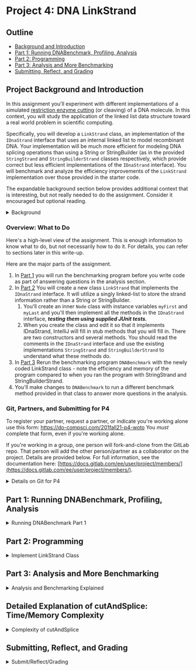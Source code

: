 # Project 4: DNA LinkStrand

## Outline
- [Background and Introduction](#project-background-and-introduction)
- [Part 1: Running DNABenchmark, Profiling, Analysis](#part-1-running-dnabenchmark-profiling-analysis)
- [Part 2: Programming](#part-2-programming)
- [Part 3: Analysis and More Benchmarking](#part-3-analysis-and-more-benchmarking)
- [Submitting, Reflect, and Grading](#submitting-reflect-and-grading)

## Project Background and Introduction

In this assignment you'll experiment with different implementations of a simulated [restriction enzyme cutting](https://en.wikipedia.org/wiki/Restriction_enzyme) (or cleaving) of a DNA molecule. In this context, you will study the application of the linked list data structure toward a real world problem in scientific computing.

Specifically, you will develop a `LinkStrand` class, an implementation of the `IDnaStrand` interface that uses an internal linked list to model recombinant DNA. Your implementation will be much more efficient for modeling DNA splicing operations than using a String or StringBuilder (as in the provided `StringStrand` and `StringBuilderStrand` classes respectively, which provide correct but less efficient implementations of the `IDnaStrand` interface). You will benchmark and analyze the efficiency improvements of the `LinkStrand` implementation over those provided in the starter code.

The expandable background section below provides additional context that is interesting, but not really needed to do the assignment. Consider it encouraged but optional reading.

<details>
<summary>Background</summary>

[Three scientists shared the Nobel Prize](http://nobelprize.org/nobel_prizes/medicine/laureates/1978/press.html) in 1978 for the discovery of restriction enzymes. They're also an essential part of the process called [PCR polymerase chain reaction](http://en.wikipedia.org/wiki/Polymerase_chain_reaction) which is one of the most significant discoveries/inventions in chemistry and for which Kary Mullis won the Nobel Prize in 1993.

Kary Mullis, the inventor of PCR, is an interesting character. To see more about him see this archived copy of a [1992 interview in Omni Magazine](http://web.archive.org/web/20010121194200/http://omnimag.com/archives/interviews/mullis.html) or his [personal website](http://karymullis.com/) which includes information about his autobiography Dancing Naked in the Mind Field, though you can read this free [Nobel autobiography](https://www.nobelprize.org/prizes/chemistry/1993/mullis/biographical/) as well.

The simulation coded here is a simplification of the chemical process, but provides an example of the utility of linked lists as a data structure for certain algorithmic processes. 
</details>

### Overview: What to Do

Here's a high-level view of the assignment. This is enough information to know what to do, but not necessarily how to do it. For details, you can refer to sections later in this write-up. 

Here are the major parts of the assignment.
1. In [Part 1](#part-1-running-dnabenchmark-profiling-analysis) you will run the benchmarking program before you write code as part of answering questions in the analysis section.
2. In [Part 2](#part-2-programming) You will create a new class `LinkStrand` that implements the `IDnaStrand` interface. It will utilize a singly linked-list to store the strand information rather than a String or StringBuilder.
	1. You'll create an inner `Node` class with instance variables `myFirst` and `myLast` and you'll then implement all the methods in the `IDnaStrand` interface, _**testing them using supplied JUnit tests.**_ 
	2. When you create the class and edit it so that it implements IDnaStrand, IntelliJ will fill in stub methods that you will fill in. There are two constructors and several methods. You should read the comments in the `IDnaStrand` interface and use the existing implementations `StringStrand` and `StringBuilderStrand` to understand what these methods do. 
3. In [Part 3](#part-3-analysis-and-more-benchmarking) Rerun the benchmarking program `DNABenchmark` with the newly coded LinkStrand class - note the efficiency and memory of the program compared to when you ran the program with StringStrand and StringBuilderStrand.
4. You'll make changes to `DNABenchmark` to run a different benchmark method provided in that class to answer more questions in the analysis.

### Git, Partners, and Submitting for P4

To register your partner, request a partner, or indicate you're working alone use this form: https://do-compsci.com/201fall21-p4-woto
You *must* complete that form, even if you're working alone.

If you're working in a group, one person will fork-and-clone from the GitLab repo. That person will add the other person/partner as a collaborator on the project. Details are provided below. For full information, see the documentation here: [https://docs.gitlab.com/ee/user/project/members/](https://docs.gitlab.com/ee/user/project/members/). 

<details>
<summary>Details on Git for P4</summary>
Git With Partners 
Choose Settings>Members>Invite Members. Then use the autocomplete feature to invite your partner to the project. Both of you can clone and push to this project. 

1. First, one person should create the GitLab repository then add the partner as a maintainer to the project.
2. Both students should clone the same repository and import it into IntelliJ.  
3. After both students have cloned and imported, one person should create the `LinkStrand.java` class and add a comment to it with their name in a comment at the start of the file. Commit and push this change. 
4. The other partner will then use the command line and issue a git pull request. Simply use the command-line (in the right folder/directory) and type:
```bash
git pull
```
5. Reload `LinkStrand` in your IntelliJ project. You should see the modified `LinkStrand.java` file with a new comment. Add your name in a comment, then commit and push. The other person will need to issue a git pull to get that file.

As long as partners are modifying different files, this process works seamlessly. Modifying the same file can lead to issues in resolving conflicts. Git will deal with this with your help, but it's better to take turns in working on the same file, or to work on different files within the project. 

Fork, clone, and import the cloned project from the file system. 

Use this URL from the course GitLab site: [https://coursework.cs.duke.edu/201fall21/p4-dnalink](https://coursework.cs.duke.edu/201fall21/p4-dnalink). Be sure to fork first (see screen shot). Then Clone using the SSH URL after using a terminal window to cd into your IntelliJ workspace. 

<div align="center">
  <img width="976" height="141" src="p4-figures/fork.png">
</div>

When you make a series of changes you want to 'save', you'll push those changes to your GitLab repository. You should do this after major changes, certainly every hour or so of coding. You'll need to use the standard Git sequence to commit and push to GitHub:

```bash 
git add .
git commit -m 'a short description of your commit here'
git push
```

Partners should get used to using git pull before programming!

**NOTE**: if you have any concerns about using Git with a partner, please consult the [Git troubleshooting guide](https://coursework.cs.duke.edu/cs201projects/resources-201/-/blob/main/gitTroubleshooting.md) or watch [this extended tutorial from spring 2021](https://duke.zoom.us/rec/play/SaYwuDmE_e1ktnTdXyZFlUB4Je0jAp90JJsYpv6nGO_6xgn2eTFqcR9poqNQpKOqlswpyR54w5lkpw.jhA1Dob-5DIFNjdB?continueMode=true&_x_zm_rtaid=WRHafTqZSU-Bw07DppwXJg.1614437909258.5f6f5e1afb9e427d7e1e52e2574318f9&_x_zm_rhtaid=958) on setting up Git with a partner.

</details>



## Part 1: Running DNABenchmark, Profiling, Analysis
<details>
<summary>Running DNABenchmark Part 1</summary>

You can do this Part 1 without writing any linked list code. We strongly suggest you do this (with your partner) before starting on the linked list, Part 2 of the assignment.

### Benchmark Times for String and StringBuilder

You'll need to run the `DNABenchmark` class twice, once for each implementation of the `IDnaStrand` interface you're given: `StringStrand` and `StringBuilderStrand`.  You change the runs by changing the value of the static instance variable `strandType` at the *top of the class file.* You should copy/paste the output that's generated by running the benchmark program using the large `ecoli.txt` file that's in the data folder you get when the project is cloned. The benchmark runs until memory is exhausted.  Results are shown in the [Part 3](#part-3-analysis-and-more-benchmarking) section from an instructor/TA laptop. You should generate your own results from the machine you run the benchmark code on. The `StringStrand` class will take a *very, very, very long time to run!*

Your results will not be the same as those shown below, and you may run out of memory with more or fewer experiments. But you should copy/paste the results of your runs into the document you create for the analysis section -- using a shared (Google/Office 365) document with your partner is a good idea.

Note that the benchmark code runs two experiments to average the results. So the time for `StringStrand` in real time is much longer than what's reported as the average (at least double, then more).

### Modify DNABenchmark to call `newBenchmark`

The `main` method in `DNABenchmark` calls the method `standardBenchmark`. Replace that call with a call to the provided method `newBenchmark`. The method `newBenchmark` simulates a splicing experiment with a strand of DNA whose number of breaks (occurrences of restriction enzyme) increases linearly, **so that 10 runs are made and timed in a single run of `newBenchmark`**. In the method `standardBenchmark`, the size of the splicee changes. In this method the splicee-size is a constant, and the number of breaks changes. This will allow you to answer two questions about the runtime of `StringStrand` as being $O(b^2)$  and `StringBuilderStrand` being $O(bs)$ as explained in the analysis section, where `b` is the number of breaks in a strand and `S` is the length of the strand. You should generate runs for each of these strand types as explained in the analysis section.

**Note: the strand/String used in timing experiments is stored in `private static String mySource`. The value is set in `main` and then used in the benchmarking methods.**

</details>

## Part 2: Programming
<details>
<summary>Implement LinkStrand Class</summary>

### LinkStrand implements IDnaStrand

You will create a new class named `LinkStrand`. This class must implement the `IDnaStrand` interface as explained in some detail below. You should allow IntelliJ to fill in all the methods needed to implement the interface with stub interfaces, e.g., that return null or zero for example -- see below for how to get IntelliJ to do this.  Then you'll implement and test the methods as described here and in the section that follows on how the class works. Here's the header for the class that you'll implement:

```java 
public class LinkStrand implements IDnaStrand
```

IntelliJ will indicate the class won't compile with a red squiggly line under the class declaration. If you choose ALT-return or OPTION-return you'll see the menu to the right pop up. Use the default unimplemented methods that are checked, press OK, and you'll have these stub methods to implement.

<div align="center">
  <img src="p4-figures/implement.png">
</div>

 
You'll implement two constructors as described below. The constructors and methods don't need to be implemented in the order shown, but the simpler methods are listed first. These methods are tested in the `TestStrand` class except for `charAt` which is tested in the `TestIterator` class. In descriptions below `N` is the number of nucleotides/basepairs/characters in a strand.

You should test each method as you implement it using the TestStrand JUnit test class. You'll need to change the type of strand returned in that JUnit class method `getNewStrand` to test your class. It's unlikely that any tests will work until you've implemented `LinkStrand.toString()`.

You should run the JUnit tests in both `TestStrand` and `TestIterator`. Verify that these work for `StringStrand` and `StringBuilderStrand` and then use these classes to test your `LinkStrand` implementation. 


#### 1. `LinkStrand` State, Constructors and `initialize` Method
Implement two constructors: one with no parameters (the default constructor) and one with a `String` parameter. The constructors work by calling the required initialize method, see `StringStrand` for an example. Implement the initialize method that initializes the `LinkStrand` object with a `String`.

<details>
<summary>Details on LinkStrand State, Constructors and initialize Method</summary>

You should start with the following definitions for a private inner class and instance variables to use a linked-list internally as part of the LinkStrand class. Note that all are private.

```java
private class Node {
     String info;
     Node next;

     public Node(String s, Node n) {
          info = s;
          next = n;
     }
}

private Node myFirst, myLast;
private long mySize;
private int myAppends;
private int myIndex;
private Node myCurrent;
private int myLocalIndex;
```

**All constructors and methods must maintain the following class invariants:**
1. `myFirst` references the first node in a linked list of nodes.
2. `myLast` references the last node in a linked list of nodes.
3. `mySize` represents the total number of characters stored in all nodes together.
4. `myAppends` is the number of times that the append method has been called. It would be useful to think of this as one less than the number of nodes in the linked list.

The following instance variables will be updated in charAt:
1. myIndex tracks the last character we accessed with the charAt method. Initialize this as 0.
2. myCurrent tracks the last node holding the character at position myIndex. Initialize this as myFirst.
3. myLocalIndex tracks the last character we accessed within the Node. Initialize this as 0.

Initially, when the `LinkStrand("cgatt...")` constructor is called  (though the `String` parameter can be any string) there will be a single `Node` in the linked list that represents the DNA strand `"cgatt…"`. (The only way to have more than one node in a `LinkStrand` internal linked-list is by calling `.append`.)

<div align="center">
  <img src="p4-figures/initialize.png">
</div>

As described above, you'll create two constructors. The string constructor should consist of one call to initialize which establishes the class invariant with a single node representing the entire strand of DNA as illustrated. The no-argument constructor, also called the default constructor, should have one line: `this("")` which calls the other constructor with a String parameter of `""`. 

The `initialize` method will maintain the class invariants when it's called. There will be a single node created after `initialize` is called.

</details>

#### 2. Implementing the `getInstance` and `size` Methods
Implement the `getInstance` method that works similarly to what you see in `StringStrand` and `StringBuilder` strand. This must return a `LinkStrand` object. Implement `size`. This should be a single line and must run in `O(1)` time.

<details>
<summary>Details on Implementing the getInstance and size Methods</summary>

The `getInstance` method works similarly to what you see in `StringStrand` and `StringBuilder` strand. This must return a `LinkStrand` object. 

The `size` method returns the total number of string characters in the `LinkStrand`. 

</details>

#### 3. Implementing the `append` and `getAppendCount` Methods 
Implement `append` which creates one new node and updates instance variables to maintain class invariants as described in the details below. Implement `getAppendCount`. This should be a single line and must run in `O(1)` time.

<details>
<summary>Details on Implementing the append and getAppendCount Methods</summary>

The `append` method should add one new node to the end of the internal linked list and update state to maintain the invariant. For example, suppose that these two statements are both executed:

```java
LinkStrand dna = new LinkStrand("cgatt");
dna.append("aattcc");
```
<div align="center">
  <img src="p4-figures/append.png">
</div>

The internal linked list maintained by `LinkStrand` after the first call is diagrammed above. After the call to append we have the following picture:

Note that maintaining the class invariant after this call to append would require:
1. `myFirst` doesn't change
2. `myLast` changes to point to the new node added
3. `mySize` is incremented by six
4. `myAppends` is incremented by one (because a new node is added).

Note that `.append` returns an `IDnaStrand` object. This is the object that was just modified/appended to. However, the method append does not create a new `IDnaStrand` object. The `.append` method is a mutator -- it changes the internal state of the `IDnaStrand` object on which it's invoked, and then returns this `LinkStrand` object itself. Look carefully at both `StringStrand` and `StringBuilderStand` strand to see what to return.

Note that after implementing `append`, the method `getAppendCount` should return the correct result, the value of instance variable `myAppends` that's maintained by the class invariants and initialized/updated in `initialize` and `append`.
</details>


#### 4. Implementing the `toString` Method
Implement `toString`. This returns the `String` representation of the `LinkStrand` by looping over nodes and appending their values to a `StringBuilder` object. The method should run in `O(N)` time.

<details>
<summary>Details on Implementing the toString Method</summary>
The `toString` method returns the `String` representation of the entire DNA strand. Conceptually this is a concatenation of the `String` stored in each node.

This method should use a standard `while` loop to visit each node in the internal linked list. The method creates and updates a single `StringBuilder` object by appending each `node.info` field to a `StringBuilder` object that's initially empty. The final return from `LinkStrand.toString` will simply be returning the result of calling `.toString()` on the `StringBuilder` object. See the `DNABenchmark.dnaFromScanner` implementation for guidance on the `StringBuilder` strand class.

For more guidance on `StringBuilder`, see the Java Documentation [here](https://docs.oracle.com/en/java/javase/14/docs/api/java.base/java/lang/StringBuilder.html). 

You should be able to test all the methods implemented to this point using the class `TestStrand`. The testing methods in `TestStrand` rely on `.toString` being correct, so after implementing `.toString` you may find errors in your other methods as a result of testing.

</details>

#### 5. Implementing the `reverse` Method
Implement `reverse` to return a new `LinkStrand` object that's the reverse of the object on which it's called. *This method is not a mutator, it creates a new `LinkStrand`.*

<details>
<summary>Details on Implementing the reverse Method</summary>
This method creates a new `LinkStrand` object that is the reverse of the object on which it's called. The reverse of `"cgatccgg"` is `"ggcctagc"`. This method returns a new strand; it does not alter the strand on which it's called, i.e., it's not a mutator. 

Note: you must create `N` new nodes in reversing a `LinkStrand` object with `N` nodes. If you do not, you are likely mutating/changing the `LinkStrand` being reversed.

You'll need to reverse the linked list, and reverse each string in each node of the linked list. Specifically, the reversed `LinkStrand` should have the same number of nodes as the original `LinkStrand`, but in reverse order; each internal node should also contain the reversed `String` of the corresponding node in the original `LinkStrand`.

To reverse a `String` use a `StringBuilder` appropriately --- see `StringStrand.reverse` for details on using the `StringBuilder.reverse` method. 

Note that in creating a new linked list that's the reverse of the list of nodes being traversed it's easiest to simply add a new node to the front of the reversed list being constructed. So in reversing a->b->c->d and traversing in order a,b,c,d; your code should have created the list c->b->a after traversing the first three nodes: a,b,c. When reaching the next or 'd' node your code adds 'd' to the front of this list creating d->c->b->a.

To do so, we suggest making a helper method (for example, `private void addFirst(String s)` that will prepend a new node containing the reversed version of s to the front of the linked list, changing the value of `myFirst`. This method should create a new node whose next field points to `myFirst` and modifies `myFirst` to reference this newly created node. You will *not* call `addFirst` directly from the `reverse` method, but will call `rev.addFirst` as described below (if you choose to write `addFirst`).

With this helper method, in writing `reverse` you might first create a new `LinkStrand` object storing a reference to the this new `LinkStrand` in a local variable, say `LinkStrand rev`.  Then as you traverse the linked-list being reversed, you'll make repeated calls of  `rev.addFirst(xx)` with the `xx` parameter being a String obtained by reversing the String in the node you're traversing, perhaps using a temporary `StringBuilder` object to easily reverse a String, e.g., using `StringBuilder.reverse`. 

Remember that you must be sure to update all instance variables of the local `LinkStrand rev` if they're not changed by `addFirst`, e.g., 
updating  `myFirst, myLast, mySize, myAppends, myIndex, myCurrent, myLocalIndex` for the local variable `rev` that will be returned, as well as the instance variable tracking the value of `rev.size`. This could be done automatically depending on your constructor implementation, but it may need to be done explicitly in the body of `reverse` depending on how you write your code.

</details>

#### Implementing the `charAt` method
Implement `charAt` which returns the character at a specific index. This method requires new instance variables *to meet performance characteristics.*
<details>
<summary>Details on Implementing the charAt method</summary>
This method returns the character at the specified index if that's a valid index, and throws an `IndexOutOfBoundsException` otherwise. A naive implementation of this method would start at the beginning of the linked list, the node referenced by `myFirst` and count characters until the index-th character is found. 

For full credit (and to pass the timing tests in `TestIterator`) you'll need to maintain state so that after a call of `charAt(k)` the call of `charAt(k+1)` is an $O(1)$ operation. This will make the loop below $O(N)$ for an `N` character strand.

##### Basic, Correct but Inefficient Implementation of charAt
First we'll show an inefficient implementation of the charAt method --- a method to find a character at a specific index in a linked list of strings. Your code will need to traverse the linked list counting characters. The code below illustrates how to do this. It doesn't check to see if parameter index is valid, but it passes the JUnit tests for correctness.

```java
public int charAt(int index) {
     int count = 0;
	int dex = 0;
	Node list = myFirst;
	while (count != index) {
		count++;
		dex++;
		if (dex >= list.info.length()) {
			dex = 0;
			list = list.next;
		}
	}
     return list.info.charAt(dex);
}
```

This code will pass correctness tests, e.g., in `TestIterator`. However, it's not efficient since it starts at the beginning of the linked list for each call. You should be sure you understand how local variables `count` and `dex` are used in the code above before trying to make the code more efficient for a sequence of calls as explained in the next section.

##### Efficient Implementation of charAt
You should create instance variables in the class `LinkStrand` so that after a call of `charAt(k)`, calling `charAt(k+1)` is an `O(1)` operation. 

To do this, you should appropriately update the following  instance variables: one for the current node in a sequence of calls of charAt, one for the current index into that node, and one for the overall count; these are explained below. 

- `myIndex` is the value of the parameter in the last call to `charAt`. This means that if a call to `s.charAt(100)` is followed by `s.charAt(101)` the value of `myIndex` will be 100 after `s.charAt(100)` executes and 101 after `s.charAt(101)` executes.
- `myLocalIndex` is the value of the index within the string stored in the node last-referenced by `charAt` when the method finishes. For example, suppose a strand consists of three nodes: the first has 60 characters; followed by a node of 30 characters; followed by a node of 40 characters. The call `s.charAt(40)` will mean that `myIndex` is 40 and `myLocalIndex` is also 40 since that's the index within the first node of the list, where the character whose index is 40 is found.  Suppose this is followed by `s.charAt(70).` The character at index 60 of the entire strand will be the character with index zero of the second node -- since the first node holds characters with indexes 0-59 since its info field is a string of 60 characters. The character at index 70 of the entire strand will be the character with index 10 of the second node. This means that after the call `charAt(70)` the value of `myIndex` will be 70, the value of `myLocalIndex` will be 10, and the value of `myCurrent` (see just below) is a pointer to the second node of a three-node list.

<div align="center">
  <img src="p4-figures/charAt.png">
</div>

- `myCurrent` is the node of the internal list referenced in the last call to `charAt`. In the example above the value of `myCurrent` would be the first node after the call `s.charAt(40)`, would be the second node after the call `s.charAt(70)` or `s.charAt(89)`, and would be the third node after the call `s.charAt(90)` since the first two nodes only contain a total of 90 characters, with indexes 0 to 89.

In the `TestIterator` code you get with this assignment, there are correctness tests and performance tests for going forward in `O(N)` time as described here.

##### Why do we need charAt to be efficient?
If the `charAt` method is not efficient, the loop below will be `O(N^2)` since the `charAt` method will be `O(k)` to access the kth character.

```java
LinkStrand dna = new LinkStrand(".....");
StringBuilder s = new StringBuilder("");
for(int k=0; k < dna.size(); k++) {
    s.append(dna.charAt(k));
}
```

This `charAt` method is called by the code in the `CharDnaIterator` class. So iterating over an `IDnaStrand` object will ultimately use the `charAt` method as shown in the code below. 

```java
LinkStrand dna = new LinkStrand(".....");
Iterator<Character> iter= dna.iterator();
for(char ch : iter) {
    System.out.print(ch);
}
System.out.println();
```

The `Iterator` object in the code above is constructed as a result of calling the default `IDnaStrand.iterator` method, the body is shown here: 

```java
return new CharDnaIterator(this);
```

Note that the `IDnaStrand` object referenced by this is then stored in the `CharDnaIterator` object being created. 

You only need to implement `charAt`, then all the code described and shown above will work correctly! You will need to initialize the instance variables too.

##### Order of Calls Matters
However, *you'll need to write code to deal with calls that aren't "in order".* If the call `.charAt(100)` is followed by the call `.charAt(30)` you'll need to start at the beginning of the internal linked list to find the character with index 30. If `.charAt(100)` is followed by `.charAt(350)` you won't start at the first node, but continue with the values stored in the instance variables.

</details>

</details>


## Part 3: Analysis and More Benchmarking
<details>
<summary>Analysis and Benchmarking Explained</summary>

You'll need to run the `DNABenchmark` class three times calling method `standardBenchmark`: once for each implementation of the `IDnaStrand` interface: `StringStrand`, `StringBuilderStrand`, and `LinkStrand`. You did the first two runs for [Part 1](#benchmark-analysis), the last  you should complete after implementing `LinkStrand`.


### Benchmark results for all Strands
Run `DNABenchmark` with  `strandType` to `"LinkStrand"` after the `LinkStrand` class has been tested. Note that this takes just seconds to run, and strand/splicee sizes are significantly larger than with the other `IDnaStrand` types. 

Results for all three strand types are shown below as generated in September 2021 on ola's laptop. These are different from results in the past and will be different from results in the future and on your laptop/machine. These are run on the large ecoli.txt file.

<details>
<summary>StringStrand Benchmark Results</summary>

```
dna length = 4,639,221
cutting at enzyme gaattc
-----
Class	                splicee	      recomb	time	appends
-----
StringStran:	            256	      4,800,471	0.568	1290
StringStran:	            512	      4,965,591	0.583	1290
StringStran:	          1,024	      5,295,831	0.611	1290
StringStran:	          2,048	      5,956,311	0.681	1290
StringStran:	          4,096	      7,277,271	0.826	1290
StringStran:	          8,192	      9,919,191	1.123	1290
StringStran:	         16,384	     15,203,031	1.786	1290
StringStran:	         32,768	     25,770,711	3.025	1290
StringStran:	         65,536	     46,906,071	5.491	1290
StringStran:	        131,072	     89,176,791	10.320	1290
StringStran:	        262,144	    173,718,231	19.282	1290
StringStran:	        524,288	    342,801,111	36.965	1290
StringStran:	      1,048,576	    680,966,871	70.573	1290
Exception in thread "main" java.lang.OutOfMemoryError: Java heap space
	at java.base/jdk.internal.misc.Unsafe.allocateUninitializedArray(Unsafe.java:1387)
	at java.base/java.lang.StringConcatHelper.newArray(StringConcatHelper.java:458)
	at java.base/java.lang.StringConcatHelper.simpleConcat(StringConcatHelper.java:423)
	at java.base/java.lang.invoke.DirectMethodHandle$Holder.invokeStatic(DirectMethodHandle$Holder)
	at java.base/java.lang.invoke.DelegatingMethodHandle$Holder.reinvoke_L(DelegatingMethodHandle$Holder)
	at java.base/java.lang.invoke.Invokers$Holder.linkToTargetMethod(Invokers$Holder)
	at StringStrand.append(StringStrand.java:70)
```

</details>

<details>
<summary>StringBuilderStrand Benchmark Results</summary>

```
dna length = 4,639,221
cutting at enzyme gaattc
-----
Class	                splicee	      recomb	time	appends
-----
StringBuild:	            256	      4,800,471	0.030	1290
StringBuild:	            512	      4,965,591	0.024	1290
StringBuild:	          1,024	      5,295,831	0.007	1290
StringBuild:	          2,048	      5,956,311	0.006	1290
StringBuild:	          4,096	      7,277,271	0.010	1290
StringBuild:	          8,192	      9,919,191	0.007	1290
StringBuild:	         16,384	     15,203,031	0.014	1290
StringBuild:	         32,768	     25,770,711	0.018	1290
StringBuild:	         65,536	     46,906,071	0.037	1290
StringBuild:	        131,072	     89,176,791	0.069	1290
StringBuild:	        262,144	    173,718,231	0.152	1290
StringBuild:	        524,288	    342,801,111	0.295	1290
Exception in thread "main" java.lang.OutOfMemoryError: Java heap space
	at java.base/java.util.Arrays.copyOf(Arrays.java:3536)
	at java.base/java.lang.AbstractStringBuilder.ensureCapacityInternal(AbstractStringBuilder.java:227)
	at java.base/java.lang.AbstractStringBuilder.append(AbstractStringBuilder.java:593)
	at java.base/java.lang.StringBuilder.append(StringBuilder.java:173)
	at StringBuilderStrand.append(StringBuilderStrand.java:70)
	at IDnaStrand.cutAndSplice(IDnaStrand.java:42)
```

</details>

<details>
<summary>LinkStrand Benchmark Results</summary>

(These results are from 2020, not 2021 as the above runs are.)

```
dna length = 4,639,221
cutting at enzyme gaattc
-----
Class	                splicee	      recomb	time	appends
-----
LinkStrand:	            256	      4,800,471	0.031	1290
LinkStrand:	            512	      4,965,591	0.031	1290
LinkStrand:	          1,024	      5,295,831	0.029	1290
LinkStrand:	          2,048	      5,956,311	0.024	1290
LinkStrand:	          4,096	      7,277,271	0.025	1290
LinkStrand:	          8,192	      9,919,191	0.026	1290
LinkStrand:	         16,384	     15,203,031	0.029	1290
LinkStrand:	         32,768	     25,770,711	0.027	1290
LinkStrand:	         65,536	     46,906,071	0.005	1290
LinkStrand:	        131,072	     89,176,791	0.004	1290
LinkStrand:	        262,144	    173,718,231	0.004	1290
LinkStrand:	        524,288	    342,801,111	0.005	1290
LinkStrand:	      1,048,576	    680,966,871	0.006	1290
LinkStrand:	      2,097,152	  1,357,298,391	0.004	1290
LinkStrand:	      4,194,304	  2,709,961,431	0.008	1290
LinkStrand:	      8,388,608	  5,415,287,511	0.006	1290
LinkStrand:	     16,777,216	 10,825,939,671	0.013	1290
LinkStrand:	     33,554,432	 21,647,243,991	0.007	1290
LinkStrand:	     67,108,864	 43,289,852,631	0.006	1290
LinkStrand:	    134,217,728	 86,575,069,911	0.008	1290
LinkStrand:	    268,435,456	173,145,504,471	0.007	1290
LinkStrand:	    536,870,912	346,286,373,591	0.019	1290
LinkStrand:	  1,073,741,824	692,568,111,831	0.047	1290
Exception in thread "main" java.lang.OutOfMemoryError: Java heap space
	at java.base/java.util.Arrays.copyOf(Arrays.java:3536)
	at java.base/java.lang.AbstractStringBuilder.ensureCapacityInternal(AbstractStringBuilder.java:227)
	at java.base/java.lang.AbstractStringBuilder.append(AbstractStringBuilder.java:593)
	at java.base/java.lang.StringBuilder.append(StringBuilder.java:173)
	at DNABenchmark.main(DNABenchmark.java:109)
```
</details>

### Analysis Questions

Change the method being called in `DNABenchmark.main` from `standardBenchmark` to `newBenchmark`. The purpose of your modifications are to answer the two questions here. **Include your answers in the PDF you submit to the analysis assignment for P4 in Gradescope.**

**Question 1:** are the benchmark timings for `StringStrand` consistent with the explanation below that the time to execute `cutAndSplice` is $O(b^2S)$ ? 

Note that the value of `b` is half the number of calls to append since each cut (except the first) is modeled by two calls of `append` in the method `cutAndSplice` -- see the code. This means that $b^2$ will be constant in the benchmark run, but $S$ will vary.

**Quesiton 2:** are the benchmark timings for `StringBuilderStrand` consisten with the explanation below that the time to execute `cutAndSplice` is $O(bS)$.

**Question 3:** Explain why the time for `LinkStrand` does not change much at all over all the runs in the benchmark program. Explain why you think memory is exhausted at the specific strand size you see in your timings -- as compared to exhaustion for `String` and `StringBuilder`.

</details>

## Detailed Explanation of cutAndSplice: Time/Memory Complexity
<details>
<summary>Complexity of cutAndSplice</summary>

The method `cutAndSplice` is not a mutator. It starts with a strand of DNA and creates a new strand by finding each and every occurrence of a restriction enzyme like `“gaattc”` and replacing this enzyme by a specified splicee -- another strand of DNA. If `dna` represents the strand `"cgatcctagatcgg"` then the call 

```java
dna.cutAndSplice("gat", "gggtttaaa")
```

would result in returning a new strand of DNA in which each occurrence of the enzyme/strand `"gat"` in the object `dna` is replaced by the splice, `"gggtttaaa"` -- as shown in the diagram below where the original strand is shown first, with the enzyme `"gat"` shaded in blue. A new strand of DNA is created and returned in which each occurrence of the enzyme `"gat"` is replaced by the splicee `"gggtttaaa"` as shown below. This diagram illustrates how `cutAndSplice` works with both `StringStrand` and `StringBuilderStrand`. Each is a strand of 14 characters in which the restriction enzyme `"gat"` occurs twice, is replaced by `"gggtttaaa"`, resulting in creating and returning a new strand that contains 26 characters.

<div align="center">
  <img src="p4-figures/splice.png">
</div>

If the original strand has length N, then the new strand has N + b(S-E) characters where b is the number of breaks, or occurrences of the enzyme, S is the length of the splicee and E is the length of the enzyme. In the diagram above we have 14 + 2(9-3) which is 26. If we assume the splicee is large, as it will be when benchmarking, we can ignore E and this becomes N + bS. 

This expression represents the memory used for the last strand created, not the total memory used (see below). The runtime will depend on how long it takes to concatenate two character-sequences. Concatenating two String objects requires creating a new String, so the time to concatenate two strings of length A and B is A + B. For `StringBuilder` objects, the time to append a String of length B to a `StringBuilder` of length A is just B, since the `StringBuilder` is altered so it has length A + B by simply appending B characters. If we append a character sequence of length S and we do this b times, then if we start with an empty strand (which isn't the case, because the original strand of DNA is added to via the `cutAndSplice` method) then we'd have the following sequence of b string concatenations using `StringStrand`.

S

S + S

S + S + S

…

S + … + S (b times) for the last concatenation

This is (1 + 2 + .. + b)S which is O(b<sup>2</sup>S). Note that if we use `StringBuilderStrand` objects we'd simply append S a total of b times for an O(bS) runtime for creating the new strand.  Of course, searching for the b breaks requires O(N) time for an N-character strand.

### LinkStrand Time/Memory

For the same cut/splice diagrammed above, the `LinkStrand` result is diagrammed below.

<div align="center">
  <img src="p4-figures/link-cutsplice.png">
</div>

Each time the original strand, a single string, is cut/spliced a new node is created. The nodes pointing to the splicee can point to the same splicee as shown in the diagram for the second and fourth nodes. These represent the first and second occurrences of `"gat"`, respectively. This diagram represents the final `LinkStrand` object after a cut-and-splice operation. That strand is created by the `default cutAndSplice` implementation that calls `toString`, `getInstance`, and `append` which in `LinkStrand` ultimately result in a sequence of nodes as shown here --- mostly because of how `append` works.

</details>

## Submitting, Reflect, and Grading 
<details>
<summary>Submit/Reflect/Grading</summary>

### Submitting 

You'll submit the code to Gradescope after pushing your program to GitLab. This is a partner/team project in Gradescope, so one person will be able to add the other as partner if you're working together. Only one person a group submits, not both.

Refer to [this document](https://docs.google.com/document/d/1L_zqiecoK6GXKyaW1cSE-msE1C7QJYhcz7FRKusmjik/edit?usp=sharing) for submitting to Gradescope with a partner. 


### Reflect 

You can access the reflect form here [https://do-compsci.com/201fall21-p4-reflect](https://do-compsci.com/201fall21-p4-reflect).

You should NOT complete the reflect form until you're done with all  of the coding portion of the assignment. Since you may uncover bugs from the autograder, you should wait until you've completed debugging and coding before completing the reflect form. *EACH person in a group should submit a reflect form, NOT one per group.*


### Grading


| Points | Grading Criteria |
| ------ | ------ |
| 16 | Code for LinkStrand. This includes 4 for correct and efficient implementation of .charAt method, as well as 2 for API consistency. |
| 10 | Analysis questions answered. UTAs will grade and comment on this.  |
| 3 | Reflect form |
| 1 | Partner/solo/woto form|

We will map total points you earn to scores as follows. For example, 25 is an A- and 30 is an A+.
- 25-30:  A
- 19-24:  B
- 13-18:  C
- 8-12:  D

</details>
